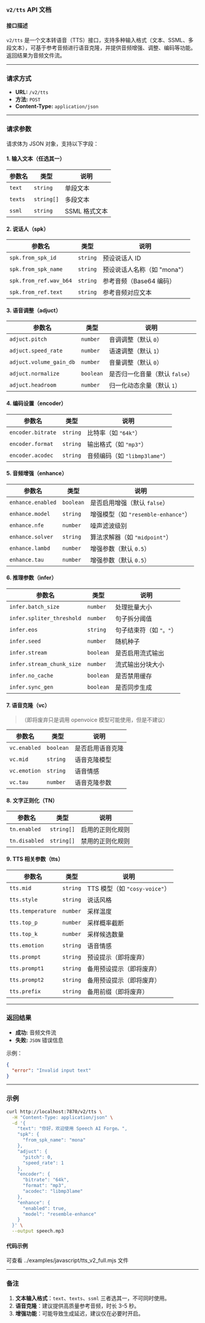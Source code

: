 ### `v2/tts` API 文档

#### **接口描述**
`v2/tts` 是一个文本转语音（TTS）接口，支持多种输入格式（文本、SSML、多段文本），可基于参考音频进行语音克隆，并提供音频增强、调整、编码等功能。返回结果为音频文件流。

---

### **请求方式**
- **URL:** `/v2/tts`
- **方法:** `POST`
- **Content-Type:** `application/json`

---

### **请求参数**
请求体为 JSON 对象，支持以下字段：

#### **1. 输入文本（任选其一）**
| 参数名 | 类型 | 说明 |
|--------|------|------|
| `text` | `string` | 单段文本 |
| `texts` | `string[]` | 多段文本 |
| `ssml` | `string` | SSML 格式文本 |

#### **2. 说话人（spk）**
| 参数名 | 类型 | 说明 |
|--------|------|------|
| `spk.from_spk_id` | `string` | 预设说话人 ID |
| `spk.from_spk_name` | `string` | 预设说话人名称（如 "mona"） |
| `spk.from_ref.wav_b64` | `string` | 参考音频（Base64 编码） |
| `spk.from_ref.text` | `string` | 参考音频对应文本 |

#### **3. 语音调整（adjuct）**
| 参数名 | 类型 | 说明 |
|--------|------|------|
| `adjuct.pitch` | `number` | 音调调整（默认 `0`） |
| `adjuct.speed_rate` | `number` | 语速调整（默认 `1`） |
| `adjuct.volume_gain_db` | `number` | 音量调整（默认 `0`） |
| `adjuct.normalize` | `boolean` | 是否归一化音量（默认 `false`） |
| `adjuct.headroom` | `number` | 归一化动态余量（默认 `1`） |

#### **4. 编码设置（encoder）**
| 参数名 | 类型 | 说明 |
|--------|------|------|
| `encoder.bitrate` | `string` | 比特率（如 `"64k"`） |
| `encoder.format` | `string` | 输出格式（如 `"mp3"`） |
| `encoder.acodec` | `string` | 音频编码（如 `"libmp3lame"`） |

#### **5. 音频增强（enhance）**
| 参数名 | 类型 | 说明 |
|--------|------|------|
| `enhance.enabled` | `boolean` | 是否启用增强（默认 `false`） |
| `enhance.model` | `string` | 增强模型（如 `"resemble-enhance"`） |
| `enhance.nfe` | `number` | 噪声滤波级别 |
| `enhance.solver` | `string` | 算法求解器（如 `"midpoint"`） |
| `enhance.lambd` | `number` | 增强参数（默认 `0.5`） |
| `enhance.tau` | `number` | 增强参数（默认 `0.5`） |

#### **6. 推理参数（infer）**
| 参数名 | 类型 | 说明 |
|--------|------|------|
| `infer.batch_size` | `number` | 处理批量大小 |
| `infer.spliter_threshold` | `number` | 句子拆分阈值 |
| `infer.eos` | `string` | 句子结束符（如 `"。"`） |
| `infer.seed` | `number` | 随机种子 |
| `infer.stream` | `boolean` | 是否启用流式输出 |
| `infer.stream_chunk_size` | `number` | 流式输出分块大小 |
| `infer.no_cache` | `boolean` | 是否禁用缓存 |
| `infer.sync_gen` | `boolean` | 是否同步生成 |

#### **7. 语音克隆（vc）**
> （即将废弃只是调用 openvoice 模型可能使用，但是不建议）

| 参数名 | 类型 | 说明 |
|--------|------|------|
| `vc.enabled` | `boolean` | 是否启用语音克隆 |
| `vc.mid` | `string` | 语音克隆模型 |
| `vc.emotion` | `string` | 语音情感 |
| `vc.tau` | `number` | 语音克隆参数 |

#### **8. 文字正则化（TN）**
| 参数名 | 类型 | 说明 |
|--------|------|------|
| `tn.enabled` | `string[]` | 启用的正则化规则 |
| `tn.disabled` | `string[]` | 禁用的正则化规则 |

#### **9. TTS 相关参数（tts）**
| 参数名 | 类型 | 说明 |
|--------|------|------|
| `tts.mid` | `string` | TTS 模型（如 `"cosy-voice"`） |
| `tts.style` | `string` | 说话风格 |
| `tts.temperature` | `number` | 采样温度 |
| `tts.top_p` | `number` | 采样概率截断 |
| `tts.top_k` | `number` | 采样候选数量 |
| `tts.emotion` | `string` | 语音情感 |
| `tts.prompt` | `string` | 预设提示（即将废弃） |
| `tts.prompt1` | `string` | 备用预设提示（即将废弃） |
| `tts.prompt2` | `string` | 备用预设提示（即将废弃） |
| `tts.prefix` | `string` | 备用前缀（即将废弃） |

---

### **返回结果**
- **成功:** 音频文件流
- **失败:** `JSON` 错误信息

示例：
```json
{
  "error": "Invalid input text"
}
```

---

### **示例**

```bash
curl http://localhost:7870/v2/tts \
  -H "Content-Type: application/json" \
  -d '{
    "text": "你好，欢迎使用 Speech AI Forge。",
    "spk": {
      "from_spk_name": "mona"
    },
    "adjuct": {
      "pitch": 0,
      "speed_rate": 1
    },
    "encoder": {
      "bitrate": "64k",
      "format": "mp3",
      "acodec": "libmp3lame"
    },
    "enhance": {
      "enabled": true,
      "model": "resemble-enhance"
    }
  }' \
  --output speech.mp3
```

#### 代码示例
可查看 ../examples/javascript/tts_v2_full.mjs 文件

---

### **备注**
1. **文本输入格式**：`text`、`texts`、`ssml` 三者选其一，不可同时使用。
2. **语音克隆**：建议提供高质量参考音频，时长 3-5 秒。
3. **增强功能**：可能导致生成延迟，建议仅在必要时开启。
